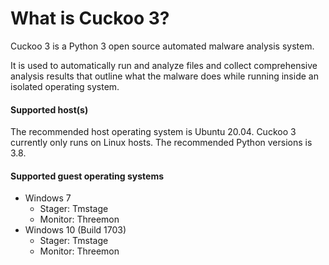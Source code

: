 # What is Cuckoo 3?

Cuckoo 3 is a Python 3 open source automated malware analysis system.

It is used to automatically run and analyze files and collect comprehensive
analysis results that outline what the malware does while running inside an
isolated operating system.

#### Supported host(s)

The recommended host operating system is Ubuntu 20.04. Cuckoo 3 currently only runs on Linux hosts.
The recommended Python versions is 3.8.

#### Supported guest operating systems

- Windows 7
  - Stager: Tmstage
  - Monitor: Threemon
- Windows 10 (Build 1703)
  - Stager: Tmstage
  - Monitor: Threemon
